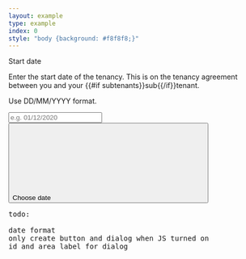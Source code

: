 ```yaml
---
layout: example
type: example
index: 0
style: "body {background: #f8f8f8;}"
---
```


<script id="calendar-button">
/*
*   This content is licensed according to the W3C Software License at
*   https://www.w3.org/Consortium/Legal/2015/copyright-software-and-document
*
*   File:   calendar-button.js
*/

var DatePicker = DatePicker || {};

var CalendarButtonInput = function (inputNode, buttonNode, datepicker) {
  this.inputNode    = inputNode;
  this.buttonNode   = buttonNode;
  this.imageNode    = false;

  this.datepicker = datepicker;

  this.defaultLabel = 'Choose Date';

  this.keyCode = Object.freeze({
    'ENTER': 13,
    'SPACE': 32
  });
};

CalendarButtonInput.prototype.init = function () {
  this.buttonNode.addEventListener('click', this.handleClick.bind(this));
  this.buttonNode.addEventListener('keydown', this.handleKeyDown.bind(this));
  this.buttonNode.addEventListener('focus', this.handleFocus.bind(this));
};

CalendarButtonInput.prototype.handleKeyDown = function (event) {
  var flag = false;

  switch (event.keyCode) {

    case this.keyCode.SPACE:
    case this.keyCode.ENTER:
      this.datepicker.show();
      this.datepicker.setFocusDay();
      flag = true;
      break;

    default:
      break;
  }

  if (flag) {
    event.stopPropagation();
    event.preventDefault();
  }
};

CalendarButtonInput.prototype.handleClick = function () {
  if (!this.datepicker.isOpen()) {
    this.datepicker.show();
    this.datepicker.setFocusDay();
  }
  else {
    this.datepicker.hide();
  }

  event.stopPropagation();
  event.preventDefault();

};

CalendarButtonInput.prototype.setLabel = function (str) {
  if (typeof str === 'string' && str.length) {
    str = ', ' + str;
  }
  this.buttonNode.setAttribute('aria-label', this.defaultLabel + str);
};

CalendarButtonInput.prototype.setFocus = function () {
  this.buttonNode.focus();
};

CalendarButtonInput.prototype.setDate = function (day) {
  // this.inputNode.value = (day.getMonth() + 1) + '/' + day.getDate() + '/' + day.getFullYear();
  this.inputNode.value = (day.getMonth() + 1) + '/' + day.getDate() + '/' + day.getFullYear();
};

CalendarButtonInput.prototype.getDate = function () {
  return this.inputNode.value;
};

CalendarButtonInput.prototype.getDateLabel = function () {
  var label = '';

  var parts = this.inputNode.value.split('/');

  if ((parts.length === 3) &&
      Number.isInteger(parseInt(parts[0])) &&
      Number.isInteger(parseInt(parts[1])) &&
      Number.isInteger(parseInt(parts[2]))) {
    var month = parseInt(parts[0]) - 1;
    var day = parseInt(parts[1]);
    var year = parseInt(parts[2]);

    label = this.datepicker.getDateForButtonLabel(year, month, day);
  }

  return label;
};

CalendarButtonInput.prototype.handleFocus = function () {
  var dateLabel = this.getDateLabel();

  if (dateLabel) {
    this.setLabel('selected date is ' + dateLabel);
  }
  else {
    this.setLabel('');
  }
};

// Initialize menu button date picker

window.addEventListener('load' , function () {
  var datePickers = document.querySelectorAll('.ds_datepicker');

  datePickers.forEach(function (dp) {
    var inputNode   = dp.querySelector('input');
    var buttonNode  = dp.querySelector('button');
    var dialogNode  = dp.querySelector('[role=dialog]');

    var datePicker = new DatePicker(inputNode, buttonNode, dialogNode);
    datePicker.init();
  });

});

</script>

<script id="datepicker">
/*
*   This content is licensed according to the W3C Software License at
*   https://www.w3.org/Consortium/Legal/2015/copyright-software-and-document
*
*   File:   datepicker.js
*/

var CalendarButtonInput = CalendarButtonInput || {};
var DatePickerDay = DatePickerDay || {};

var template = `<div class="ds_datepicker__dialog__header ">
  <div class="ds_datepicker__dialog__navbuttons">
      <button class="js-prev-year" aria-label="previous year">
          &lt;&lt;
      </button>

      <button class="js-prev-month" aria-label="previous month">
          &lt;
      </button>
  </div>

  <h2 id="id-dialog-label" class="ds_datepicker__dialog__title  js-month-year" aria-live="polite">June 2020</h2>

  <div class="ds_datepicker__dialog__navbuttons">
      <button class="js-next-month" aria-label="next month">
          &gt;
      </button>

      <button class="js-next-year" aria-label="next year">
          &gt;&gt;
      </button>
  </div>
</div>

<table id="myDatepickerGrid" class="ds_datepicker__dialog__table" role="grid" aria-labelledby="id-dialog-label">
<thead>
    <tr>
    <th scope="col" abbr="Sunday">Su</th>
    <th scope="col" abbr="Monday">Mo</th>
    <th scope="col" abbr="Tuesday">Tu</th>
    <th scope="col" abbr="Wednesday">We</th>
    <th scope="col" abbr="Thursday">Th</th>
    <th scope="col" abbr="Friday">Fr</th>
    <th scope="col" abbr="Saturday">Sa</th>
    </tr>
</thead>

<tbody></tbody>
</table>

<div class="ds_datepicker__dialog__buttongroup">
<button class="ds_button  ds_button--fixed  ds_button--small  ds_button--cancel" value="cancel">Cancel</button>
<button class="ds_button  ds_button--fixed  ds_button--small" value="ok">OK</button>
</div>

<div class="js-message  ds_hint-text  ds_datepicker__dialog__message" aria-live="polite">
</div>`;












var DatePicker = function (inputNode, buttonNode, dialogNode) {
  dialogNode.innerHTML = template;

  this.dayLabels = ['Sunday', 'Monday', 'Tuesday', 'Wednesday', 'Thursday', 'Friday', 'Saturday'];
  this.monthLabels = ['January', 'February', 'March', 'April', 'May', 'June', 'July', 'August', 'September', 'October', 'November', 'December'];

  this.messageCursorKeys = 'Cursor keys can navigate dates';
  this.lastMessage = '';

  this.inputNode   = inputNode;
  this.buttonNode  = buttonNode;
  this.dialogNode  = dialogNode;
  this.messageNode = dialogNode.querySelector('.js-message');

  this.dateInput = new CalendarButtonInput(this.inputNode, this.buttonNode, this);

  this.MonthYearNode = this.dialogNode.querySelector('.js-month-year');

  this.prevYearNode = this.dialogNode.querySelector('.js-prev-year');
  this.prevMonthNode = this.dialogNode.querySelector('.js-prev-month');
  this.nextMonthNode = this.dialogNode.querySelector('.js-next-month');
  this.nextYearNode = this.dialogNode.querySelector('.js-next-year');

  this.okButtonNode = this.dialogNode.querySelector('button[value="ok"]');
  this.cancelButtonNode = this.dialogNode.querySelector('button[value="cancel"]');

  this.tbodyNode = this.dialogNode.querySelector('table.ds_datepicker__dialog__table tbody');

  this.lastRowNode = null;

  this.days = [];

  this.focusDay = new Date();
  this.selectedDay = new Date(0,0,1);

  this.isMouseDownOnBackground = false;

  this.keyCode = Object.freeze({
    'TAB': 9,
    'ENTER': 13,
    'ESC': 27,
    'SPACE': 32,
    'PAGEUP': 33,
    'PAGEDOWN': 34,
    'END': 35,
    'HOME': 36,
    'LEFT': 37,
    'UP': 38,
    'RIGHT': 39,
    'DOWN': 40
  });

};



DatePicker.prototype.init = function () {
  this.dateInput.init();



  this.okButtonNode.addEventListener('click', this.handleOkButton.bind(this));
  this.okButtonNode.addEventListener('keydown', this.handleOkButton.bind(this));

  this.cancelButtonNode.addEventListener('click', this.handleCancelButton.bind(this));
  this.cancelButtonNode.addEventListener('keydown', this.handleCancelButton.bind(this));

  this.prevMonthNode.addEventListener('click', this.handlePreviousMonthButton.bind(this));
  this.nextMonthNode.addEventListener('click', this.handleNextMonthButton.bind(this));
  this.prevYearNode.addEventListener('click', this.handlePreviousYearButton.bind(this));
  this.nextYearNode.addEventListener('click', this.handleNextYearButton.bind(this));

  this.prevMonthNode.addEventListener('keydown', this.handlePreviousMonthButton.bind(this));
  this.nextMonthNode.addEventListener('keydown', this.handleNextMonthButton.bind(this));
  this.prevYearNode.addEventListener('keydown', this.handlePreviousYearButton.bind(this));

  this.nextYearNode.addEventListener('keydown', this.handleNextYearButton.bind(this));

  document.body.addEventListener('mousedown', this.handleBackgroundMouseDown.bind(this), true);
  document.body.addEventListener('mouseup', this.handleBackgroundMouseUp.bind(this), true);

  // Create Grid of Dates

  this.tbodyNode.innerHTML = '';
  var index = 0;
  for (var i = 0; i < 6; i++) {
    var row = this.tbodyNode.insertRow(i);
    this.lastRowNode = row;
    row.classList.add('dateRow');
    for (var j = 0; j < 7; j++) {
      var cell = document.createElement('td');
      cell.classList.add('dateCell');
      var cellButton = document.createElement('button');
      cellButton.classList.add('dateButton');
      cell.appendChild(cellButton);
      row.appendChild(cell);
      var dpDay = new DatePickerDay(cellButton, this, index, i, j);
      dpDay.init();
      this.days.push(dpDay);
      index++;
    }
  }

  this.updateGrid();
  this.setFocusDay();
};

DatePicker.prototype.updateGrid = function () {

  var i, flag;
  var fd = this.focusDay;

  this.MonthYearNode.innerHTML = this.monthLabels[fd.getMonth()] + ' ' + fd.getFullYear();

  var firstDayOfMonth = new Date(fd.getFullYear(), fd.getMonth(), 1);
  var daysInMonth = new Date(fd.getFullYear(), fd.getMonth() + 1, 0).getDate();
  var dayOfWeek = firstDayOfMonth.getDay();

  firstDayOfMonth.setDate(firstDayOfMonth.getDate() - dayOfWeek);

  var d = new Date(firstDayOfMonth);

  for (i = 0; i < this.days.length; i++) {
    flag = d.getMonth() != fd.getMonth();
    this.days[i].updateDay(flag, d);
    if ((d.getFullYear() == this.selectedDay.getFullYear()) &&
        (d.getMonth() == this.selectedDay.getMonth()) &&
        (d.getDate() == this.selectedDay.getDate())) {
      this.days[i].domNode.setAttribute('aria-selected', 'true');
    }
    d.setDate(d.getDate() + 1);
  }

  if ((dayOfWeek + daysInMonth) < 36) {
    this.hideLastRow();
  }
  else {
    this.showLastRow();
  }

};

DatePicker.prototype.hideLastRow = function () {
  this.lastRowNode.style.visibility = 'hidden';
};

DatePicker.prototype.showLastRow = function () {
  this.lastRowNode.style.visibility = 'visible';
};

DatePicker.prototype.setFocusDay = function (flag) {

  if (typeof flag !== 'boolean') {
    flag = true;
  }

  var fd = this.focusDay;

  function checkDay (d) {
    d.domNode.setAttribute('tabindex', '-1');
    if ((d.day.getDate()  == fd.getDate()) &&
        (d.day.getMonth() == fd.getMonth()) &&
        (d.day.getFullYear() == fd.getFullYear())) {
      d.domNode.setAttribute('tabindex', '0');
      if (flag) {
        d.domNode.focus();
      }
    }
  }

  this.days.forEach(checkDay.bind(this));
};

DatePicker.prototype.updateDay = function (day) {
  var d = this.focusDay;
  this.focusDay = day;
  if ((d.getMonth() !== day.getMonth()) ||
      (d.getFullYear() !== day.getFullYear())) {
    this.updateGrid();
    this.setFocusDay();
  }
};

DatePicker.prototype.getDaysInLastMonth = function () {
  var fd = this.focusDay;
  var lastDayOfMonth = new Date(fd.getFullYear(), fd.getMonth(), 0);
  return lastDayOfMonth.getDate();
};

DatePicker.prototype.getDaysInMonth = function () {
  var fd = this.focusDay;
  var lastDayOfMonth = new Date(fd.getFullYear(), fd.getMonth() + 1, 0);
  return lastDayOfMonth.getDate();
};

DatePicker.prototype.show = function () {

  this.dialogNode.style.display = 'block';
  this.dialogNode.style.zIndex = 2;

  this.dialogNode.style.left = `${this.inputNode.offsetWidth + 16}px`;
  this.dialogNode.style.top = `${this.inputNode.offsetParent.offsetTop}px`;
  window.ppp = this.inputNode

  this.getDateInput();
  this.updateGrid();
  this.setFocusDay();

};

DatePicker.prototype.isOpen = function () {
  return window.getComputedStyle(this.dialogNode).display !== 'none';
};

DatePicker.prototype.hide = function () {

  this.setMessage('');

  this.dialogNode.style.display = 'none';

  this.hasFocusFlag = false;
  this.dateInput.setFocus();
};

DatePicker.prototype.handleBackgroundMouseDown = function (event) {
  if (!this.buttonNode.contains(event.target) &&
      !this.dialogNode.contains(event.target)) {

    this.isMouseDownOnBackground = true;

    if (this.isOpen()) {
      this.hide();
      event.stopPropagation();
      event.preventDefault();
    }
  }
};

DatePicker.prototype.handleBackgroundMouseUp = function () {
  this.isMouseDownOnBackground = false;
};


DatePicker.prototype.handleOkButton = function (event) {
  var flag = false;

  switch (event.type) {
    case 'keydown':

      switch (event.keyCode) {
        case this.keyCode.ENTER:
        case this.keyCode.SPACE:

          this.setTextboxDate();

          this.hide();
          flag = true;
          break;

        case this.keyCode.TAB:
          if (!event.shiftKey) {
            this.prevYearNode.focus();
            flag = true;
          }
          break;

        case this.keyCode.ESC:
          this.hide();
          flag = true;
          break;

        default:
          break;

      }
      break;

    case 'click':
      this.setTextboxDate();
      this.hide();
      flag = true;
      break;

    default:
      break;
  }

  if (flag) {
    event.stopPropagation();
    event.preventDefault();
  }
};

DatePicker.prototype.handleCancelButton = function (event) {
  var flag = false;

  switch (event.type) {
    case 'keydown':

      switch (event.keyCode) {
        case this.keyCode.ENTER:
        case this.keyCode.SPACE:
          this.hide();
          flag = true;
          break;

        case this.keyCode.ESC:
          this.hide();
          flag = true;
          break;

        default:
          break;

      }
      break;

    case 'click':
      this.hide();
      flag = true;
      break;

    default:
      break;
  }

  if (flag) {
    event.stopPropagation();
    event.preventDefault();
  }
};

DatePicker.prototype.handleNextYearButton = function (event) {
  var flag = false;

  switch (event.type) {

    case 'keydown':

      switch (event.keyCode) {
        case this.keyCode.ESC:
          this.hide();
          flag = true;
          break;

        case this.keyCode.ENTER:
        case this.keyCode.SPACE:
          this.moveToNextYear();
          this.setFocusDay(false);
          flag = true;
          break;
      }

      break;

    case 'click':
      this.moveToNextYear();
      this.setFocusDay(false);
      break;

    default:
      break;
  }

  if (flag) {
    event.stopPropagation();
    event.preventDefault();
  }
};

DatePicker.prototype.handlePreviousYearButton = function (event) {
  var flag = false;

  switch (event.type) {

    case 'keydown':

      switch (event.keyCode) {

        case this.keyCode.ENTER:
        case this.keyCode.SPACE:
          this.moveToPreviousYear();
          this.setFocusDay(false);
          flag = true;
          break;

        case this.keyCode.TAB:
          if (event.shiftKey) {
            this.okButtonNode.focus();
            flag = true;
          }
          break;

        case this.keyCode.ESC:
          this.hide();
          flag = true;
          break;

        default:
          break;
      }

      break;

    case 'click':
      this.moveToPreviousYear();
      this.setFocusDay(false);
      break;

    default:
      break;
  }

  if (flag) {
    event.stopPropagation();
    event.preventDefault();
  }
};

DatePicker.prototype.handleNextMonthButton = function (event) {
  var flag = false;

  switch (event.type) {

    case 'keydown':

      switch (event.keyCode) {
        case this.keyCode.ESC:
          this.hide();
          flag = true;
          break;

        case this.keyCode.ENTER:
        case this.keyCode.SPACE:
          this.moveToNextMonth();
          this.setFocusDay(false);
          flag = true;
          break;
      }

      break;

    case 'click':
      this.moveToNextMonth();
      this.setFocusDay(false);
      break;

    default:
      break;
  }

  if (flag) {
    event.stopPropagation();
    event.preventDefault();
  }
};

DatePicker.prototype.handlePreviousMonthButton = function (event) {
  var flag = false;

  switch (event.type) {

    case 'keydown':

      switch (event.keyCode) {
        case this.keyCode.ESC:
          this.hide();
          flag = true;
          break;

        case this.keyCode.ENTER:
        case this.keyCode.SPACE:
          this.moveToPreviousMonth();
          this.setFocusDay(false);
          flag = true;
          break;
      }

      break;

    case 'click':
      this.moveToPreviousMonth();
      this.setFocusDay(false);
      flag = true;
      break;

    default:
      break;
  }

  if (flag) {
    event.stopPropagation();
    event.preventDefault();
  }
};

DatePicker.prototype.moveToNextYear = function () {
  this.focusDay.setFullYear(this.focusDay.getFullYear() + 1);
  this.updateGrid();
};

DatePicker.prototype.moveToPreviousYear = function () {
  this.focusDay.setFullYear(this.focusDay.getFullYear() - 1);
  this.updateGrid();
};

DatePicker.prototype.moveToNextMonth = function () {
  this.focusDay.setMonth(this.focusDay.getMonth() + 1);
  this.updateGrid();
};

DatePicker.prototype.moveToPreviousMonth = function () {
  this.focusDay.setMonth(this.focusDay.getMonth() - 1);
  this.updateGrid();
};

DatePicker.prototype.moveFocusToDay = function (day) {
  var d = this.focusDay;

  this.focusDay = day;

  if ((d.getMonth() != this.focusDay.getMonth()) ||
      (d.getYear() != this.focusDay.getYear())) {
    this.updateGrid();
  }
  this.setFocusDay();
};

DatePicker.prototype.moveFocusToNextDay = function () {
  var d = new Date(this.focusDay);
  d.setDate(d.getDate() + 1);
  this.moveFocusToDay(d);
};

DatePicker.prototype.moveFocusToNextWeek = function () {
  var d = new Date(this.focusDay);
  d.setDate(d.getDate() + 7);
  this.moveFocusToDay(d);
};

DatePicker.prototype.moveFocusToPreviousDay = function () {
  var d = new Date(this.focusDay);
  d.setDate(d.getDate() - 1);
  this.moveFocusToDay(d);
};

DatePicker.prototype.moveFocusToPreviousWeek = function () {
  var d = new Date(this.focusDay);
  d.setDate(d.getDate() - 7);
  this.moveFocusToDay(d);
};

DatePicker.prototype.moveFocusToFirstDayOfWeek = function () {
  var d = new Date(this.focusDay);
  d.setDate(d.getDate() - d.getDay());
  this.moveFocusToDay(d);
};

DatePicker.prototype.moveFocusToLastDayOfWeek = function () {
  var d = new Date(this.focusDay);
  d.setDate(d.getDate() + (6 - d.getDay()));
  this.moveFocusToDay(d);
};

DatePicker.prototype.setTextboxDate = function (day) {
  if (day) {
    this.dateInput.setDate(day);
  }
  else {
    this.dateInput.setDate(this.focusDay);
  }
};

DatePicker.prototype.getDateInput = function () {

  var parts = this.dateInput.getDate().split('/');

  if ((parts.length === 3) &&
      Number.isInteger(parseInt(parts[0])) &&
      Number.isInteger(parseInt(parts[1])) &&
      Number.isInteger(parseInt(parts[2]))) {
    this.focusDay = new Date(parseInt(parts[2]), parseInt(parts[0]) - 1, parseInt(parts[1]));
    this.selectedDay = new Date(this.focusDay);
  }
  else {
    // If not a valid date (MM/DD/YY) initialize with todays date
    this.focusDay = new Date();
    this.selectedDay = new Date(0,0,1);
  }

};

DatePicker.prototype.getDateForButtonLabel = function (year, month, day) {
  if (typeof year !== 'number' || typeof month !== 'number' || typeof day !== 'number') {
    this.selectedDay = this.focusDay;
  }
  else {
    this.selectedDay = new Date(year, month, day);
  }

  var label = this.dayLabels[this.selectedDay.getDay()];
  label += ' ' + this.monthLabels[this.selectedDay.getMonth()];
  label += ' ' + (this.selectedDay.getDate());
  label += ', ' + this.selectedDay.getFullYear();
  return label;
};

DatePicker.prototype.setMessage = function (str) {

  function setMessageDelayed () {
    this.messageNode.textContent = str;
  }

  if (str !== this.lastMessage) {
    setTimeout(setMessageDelayed.bind(this), 200);
    this.lastMessage = str;
  }
};


</script>

<script id="datepicker-day">
/*
*   This content is licensed according to the W3C Software License at
*   https://www.w3.org/Consortium/Legal/2015/copyright-software-and-document
*
*   File:   datepickerDay.js
*/

var DatePickerDay = function (domNode, datepicker, index, row, column) {

  this.index = index;
  this.row = row;
  this.column = column;

  this.day = new Date();

  this.domNode = domNode;
  this.datepicker = datepicker;

  this.keyCode = Object.freeze({
    'TAB': 9,
    'ENTER': 13,
    'ESC': 27,
    'SPACE': 32,
    'PAGEUP': 33,
    'PAGEDOWN': 34,
    'END': 35,
    'HOME': 36,
    'LEFT': 37,
    'UP': 38,
    'RIGHT': 39,
    'DOWN': 40
  });
};

DatePickerDay.prototype.init = function () {
  this.domNode.setAttribute('tabindex', '-1');
  this.domNode.addEventListener('mouseup', this.handleMouseUp.bind(this));
  this.domNode.addEventListener('keydown', this.handleKeyDown.bind(this));
  this.domNode.addEventListener('focus', this.handleFocus.bind(this));

  this.domNode.innerHTML = '-1';

};

DatePickerDay.prototype.isDisabled = function () {
  return this.domNode.classList.contains('disabled');
};

DatePickerDay.prototype.updateDay = function (disable, day) {

  if (disable) {
    this.domNode.classList.add('disabled');
  }
  else {
    this.domNode.classList.remove('disabled');
  }

  this.day = new Date(day);

  this.domNode.innerHTML = this.day.getDate();
  this.domNode.setAttribute('tabindex', '-1');
  this.domNode.removeAttribute('aria-selected');

  var d = this.day.getDate().toString();
  if (this.day.getDate() < 9) {
    d = '0' + d;
  }

  var m = this.day.getMonth() + 1;
  if (this.day.getMonth() < 9) {
    m = '0' + m;
  }

  this.domNode.setAttribute('data-date', this.day.getFullYear() + '-' + m + '-' + d);

};

DatePickerDay.prototype.handleKeyDown = function (event) {
  var flag = false;

  switch (event.keyCode) {

    case this.keyCode.ESC:
      this.datepicker.hide();
      break;

    case this.keyCode.TAB:
      this.datepicker.cancelButtonNode.focus();
      if (event.shiftKey) {
        this.datepicker.nextYearNode.focus();
      }
      this.datepicker.setMessage('');
      flag = true;
      break;

    case this.keyCode.ENTER:
    case this.keyCode.SPACE:
      this.datepicker.setTextboxDate(this.day);
      this.datepicker.hide();
      flag = true;
      break;

    case this.keyCode.RIGHT:
      this.datepicker.moveFocusToNextDay();
      flag = true;
      break;

    case this.keyCode.LEFT:
      this.datepicker.moveFocusToPreviousDay();
      flag = true;
      break;

    case this.keyCode.DOWN:
      this.datepicker.moveFocusToNextWeek();
      flag = true;
      break;

    case this.keyCode.UP:
      this.datepicker.moveFocusToPreviousWeek();
      flag = true;
      break;

    case this.keyCode.PAGEUP:
      if (event.shiftKey) {
        this.datepicker.moveToPreviousYear();
      }
      else {
        this.datepicker.moveToPreviousMonth();
      }
      flag = true;
      break;

    case this.keyCode.PAGEDOWN:
      if (event.shiftKey) {
        this.datepicker.moveToNextYear();
      }
      else {
        this.datepicker.moveToNextMonth();
      }
      flag = true;
      break;

    case this.keyCode.HOME:
      this.datepicker.moveFocusToFirstDayOfWeek();
      flag = true;
      break;

    case this.keyCode.END:
      this.datepicker.moveFocusToLastDayOfWeek();
      flag = true;
      break;
  }

  if (flag) {
    event.stopPropagation();
    event.preventDefault();
  }

};

DatePickerDay.prototype.handleMouseUp = function (event) {

  if (this.isDisabled()) {
    this.datepicker.moveFocusToDay(this.date);
  }
  else {
    this.datepicker.setTextboxDate(this.day);
    this.datepicker.hide();
  }

  event.stopPropagation();
  event.preventDefault();

};

DatePickerDay.prototype.handleFocus = function () {
  this.datepicker.setMessage(this.datepicker.messageCursorKeys);
};

</script>

<style>

.ds_datepicker {
  position: relative;
}

.ds_datepicker__dialog {
    background-color: #fff;
    border: 4px solid #333;
    clear: both;
    display: none;
    padding: 0;
    position: absolute;
    width: 480px;

    top: 0;
}

.ds_datepicker__dialog__header {
    align-items: baseline;
    background: #333;
    color: white;
    cursor: default;
    display: flex;
    font-weight: bold;
    justify-content: space-between;
    line-height: 48px;
}

.ds_datepicker__dialog__navbuttons > button {
  background-color: transparent;
  padding: 10px;
  position: relative;
  top: -2px;
  width: 44px;
}

.ds_datepicker__dialog__navbuttons > button:hover {
  background-color: black;
}

.ds_datepicker__dialog__navbuttons > button:focus {
  background-color: #fdd522;
}

.ds_datepicker__dialog__title {
    font-size: 1rem;
    margin: 0 !important;
}

.ds_datepicker__dialog__table {
    border: 0;
}

.ds_datepicker__dialog__table tr:hover {
  background-color: transparent;
}

.ds_datepicker__dialog button {
    margin: 0;
}

.ds_datepicker__dialog td {
    border: 0;
    height: 40px;
    margin: 0;
    outline: 0;
    padding: 0;
    width: 40px;
}

.ds_datepicker__dialog td button {
    color: currentColor;
    height: 100%;
    padding: 0;
    transition-duration: 0s;
    width: 100%;
}

.ds_datepicker__dialog td button.disabled {
  background-color: #fafafa;
  color: #b3b3b3;
  pointer-events: none;
}

.ds_datepicker__dialog td button:not(:focus) {
    background-color: transparent;
}

.ds_datepicker__dialog td button[tabindex="0"]:not(:focus) {
    background-color: #ebebeb;
}

.ds_datepicker__dialog__buttongroup {
    text-align: center;
}

.ds_datepicker__dialog__message {
  margin-top: 16px;
  padding-left: 15px;
}

@media (max-width: 480px) {
  .ds_datepicker__dialog {
    width: 100%;
  }
}

</style>


<div class="ds_datepicker  ds_question">
    <label class="ds_label" for="tenancy-start-date-with-help">Start date</label>
    <div class="ds_hint-text">
        <p>Enter the start date of the tenancy. This is on the tenancy agreement between you and your {{#if subtenants}}sub{{/if}}tenant.</p>
        <p>Use DD/MM/YYYY format.</p>
    </div>
    <div class="ds_input__wrapper  ds_input__wrapper--has-icon">
        <input class="ds_input  ds_input--fixed-10  js-end-date-input" data-validation="dateRegex pastDate requiredField" type="text" id="tenancy-start-date-with-help" placeholder="e.g. 01/12/2020" data-form="textinput-tenancy-start-date-with-help"/>
        <button aria-hidden="true" id="tenancy-start-date-with-help-trigger" type="button" class="ds_button  ds_button--icon-only  date-entry__trigger">
            <span class="visually-hidden">Choose date</span>
            <svg class="ds_icon" aria-hidden="true" role="img"><use xlink:href="/assets/images/icons/icons.stack.svg#calendar"></use></svg>
        </button>
    </div>
    <div id="id-datepicker-1" class="ds_datepicker__dialog  datepickerDialog" role="dialog" aria-modal="true" aria-labelledby="id-dialog-label">
    </div>
</div>

<pre>
todo:

date format
only create button and dialog when JS turned on
id and area label for dialog
</pre>

